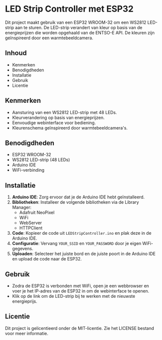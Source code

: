 # LED Strip Controller met ESP32

Dit project maakt gebruik van een ESP32 WROOM-32 om een WS2812 LED-strip aan te sturen. De LED-strip verandert van kleur op basis van de energieprijzen die worden opgehaald van de ENTSO-E API. De kleuren zijn geïnspireerd door een warmtebeeldcamera.

## Inhoud

- Kenmerken
- Benodigdheden
- Installatie
- Gebruik
- Licentie

## Kenmerken

- Aansturing van een WS2812 LED-strip met 48 LEDs.
- Kleurverandering op basis van energieprijzen.
- Eenvoudige webinterface voor bediening.
- Kleurenschema geïnspireerd door warmtebeeldcamera's.

## Benodigdheden

- ESP32 WROOM-32
- WS2812 LED-strip (48 LEDs)
- Arduino IDE
- WiFi-verbinding

## Installatie

1. **Arduino IDE**: Zorg ervoor dat je de Arduino IDE hebt geïnstalleerd.
2. **Bibliotheken**: Installeer de volgende bibliotheken via de Library Manager:
   - Adafruit NeoPixel
   - WiFi
   - WebServer
   - HTTPClient
3. **Code**: Kopieer de code uit `LEDStripController.ino` en plak deze in de Arduino IDE.
4. **Configuratie**: Vervang `YOUR_SSID` en `YOUR_PASSWORD` door je eigen WiFi-gegevens.
5. **Uploaden**: Selecteer het juiste bord en de juiste poort in de Arduino IDE en upload de code naar de ESP32.

## Gebruik

- Zodra de ESP32 is verbonden met WiFi, open je een webbrowser en voer je het IP-adres van de ESP32 in om de webinterface te openen.
- Klik op de link om de LED-strip bij te werken met de nieuwste energieprijs.

## Licentie

Dit project is gelicentieerd onder de MIT-licentie. Zie het LICENSE bestand voor meer informatie.
